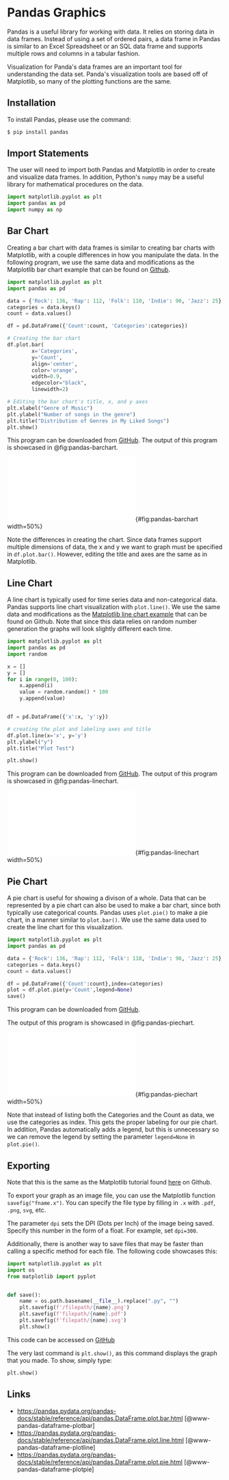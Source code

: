# Pandas Graphics

Pandas is a useful library for working with data. It relies on storing
data in data frames. Instead of using a set of ordered pairs, a data
frame in Pandas is similar to an Excel Spreadsheet or an SQL data
frame and supports multiple rows and columns in a tabular fashion.

Visualization for Panda's data frames are an important tool for
understanding the data set. Panda's visualization tools are based off
of Matplotlib, so many of the plotting functions are the same.

## Installation
To install Pandas, please use the command:

```bash
$ pip install pandas
```

## Import Statements

The user will need to import both Pandas and Matplotlib in order to
create and visualize data frames. In addition, Python's `numpy` may be
a useful library for mathematical procedures on the data.

```python
import matplotlib.pyplot as plt
import pandas as pd
import numpy as np
```

## Bar Chart

Creating a bar chart with data frames is similar to creating bar
charts with Matplotlib, with a couple differences in how you
manipulate the data. In the following program, we use the same data
and modifications as the Matplotlib bar chart example that can be found on 
[Github](https://github.com/cybertraining-dsc/reu2022/blob/main/project/graphics/examples/matplotlib-barchart.py).

```python
import matplotlib.pyplot as plt
import pandas as pd

data = {'Rock': 136, 'Rap': 112, 'Folk': 110, 'Indie': 90, 'Jazz': 25}
categories = data.keys()
count = data.values()

df = pd.DataFrame({'Count':count, 'Categories':categories})

# Creating the bar chart
df.plot.bar(
        x='Categories',
        y='Count',
        align='center',
        color='orange',
        width=0.9,
        edgecolor="black",
        linewidth=2)

# Editing the bar chart's title, x, and y axes
plt.xlabel("Genre of Music")
plt.ylabel("Number of songs in the genre")
plt.title("Distribution of Genres in My Liked Songs")
plt.show()
```

This program can be downloaded from
[GitHub](https://github.com/cybertraining-dsc/reu2022/tree/main/project/graphics/examples/pandas-barchart.py). 
The output of this program is showcased in @fig:pandas-barchart.

![Pandas Bar Chart of Spotify Data](examples/images/pandas-barchart.pdf){#fig:pandas-barchart width=50%} 


Note the differences in creating the chart. Since data frames support
multiple dimensions of data, the x and y we want to graph must be
specified in `df.plot.bar()`. However, editing the title and axes are
the same as in Matplotlib.

## Line Chart

A line chart is typically used for time series data and
non-categorical data. Pandas supports line chart visualization with
`plot.line()`. We use the same data and modifications as the
[Matplotlib line chart
example](https://github.com/cybertraining-dsc/reu2022/blob/main/project/graphics/examples/matplotlib-linechart.py)
that can be found on Github. Note that since this data relies on
random number generation the graphs will look slightly different each
time.

```python
import matplotlib.pyplot as plt
import pandas as pd
import random

x = []
y = []
for i in range(0, 100):
    x.append(i)
    value = random.random() * 100
    y.append(value)


df = pd.DataFrame({'x':x, 'y':y})

# creating the plot and labeling axes and title
df.plot.line(x='x', y='y')
plt.ylabel("y")
plt.title("Plot Test")

plt.show()
```

This program can be downloaded from
[GitHub](https://github.com/cybertraining-dsc/reu2022/tree/main/project/graphics/examples/pandas-linechart.py). 
The output of this program is showcased in @fig:pandas-linechart.


![Pandas Line Plot](examples/images/pandas-linechart.pdf){#fig:pandas-linechart width=50%}

## Pie Chart

A pie chart is useful for showing a divison of a whole. Data that can
be represented by a pie chart can also be used to make a bar chart,
since both typically use categorical counts. Pandas uses `plot.pie()`
to make a pie chart, in a manner similar to `plot.bar()`. We use the
same data used to create the line chart for this visualization.

```python
import matplotlib.pyplot as plt
import pandas as pd

data = {'Rock': 136, 'Rap': 112, 'Folk': 110, 'Indie': 90, 'Jazz': 25}
categories = data.keys()
count = data.values()

df = pd.DataFrame({'Count':count},index=categories)
plot = df.plot.pie(y='Count',legend=None)
save()
```

This program can be downloaded from
[GitHub](https://github.com/cybertraining-dsc/reu2022/tree/main/project/graphics/examples/pandas-piechart.py). 

The output of this program is showcased in @fig:pandas-piechart.

![Pandas Pie Chart from Spotify Data](examples/images/pandas-piechart.pdf){#fig:pandas-piechart width=50%}

Note that instead of listing both the Categories and the Count as
data, we use the categories as index. This gets the proper labeling
for our pie chart. In addition, Pandas automatically adds a legend,
but this is unnecessary so we can remove the legend by setting the
parameter `legend=None` in `plot.pie()`.

## Exporting

Note that this is the same as the Matplotlib tutorial found
[here]((https://github.com/cybertraining-dsc/reu2022/tree/main/project/graphics/examples/pandas-linechart.py))
on Github.

To export your graph as an image file, you can use the Matplotlib
function `savefig("fname.x")`. You can specify the file type by
filling in `.x` with `.pdf`, `.png`, `svg`, etc.

The parameter `dpi` sets the DPI (Dots per Inch) of the image being
saved. Specify this number in the form of a float. For example, set
`dpi=300`.

Additionally, there is another way to save files that may be faster
than calling a specific method for each file. The following code
showcases this:

```python
import matplotlib.pyplot as plt
import os
from matplotlib import pyplot


def save():
    name = os.path.basename(__file__).replace(".py", "")
    plt.savefig(f'/filepath/{name}.png')
    plt.savefig(f'filepath/{name}.pdf')
    plt.savefig(f'filepath/{name}.svg')
    plt.show()
```

This code can be accessed on
[GitHub](https://github.com/cybertraining-dsc/reu2022/tree/main/project/graphics/examples/pandas-linechart.py)

The very last command is `plt.show()`, as this command displays the
graph that you made. To show, simply type:

```python
plt.show()
```

## Links

* <https://pandas.pydata.org/pandas-docs/stable/reference/api/pandas.DataFrame.plot.bar.html> [@www-pandas-dataframe-plotbar]
* <https://pandas.pydata.org/pandas-docs/stable/reference/api/pandas.DataFrame.plot.line.html> [@www-pandas-dataframe-plotline]
* <https://pandas.pydata.org/pandas-docs/stable/reference/api/pandas.DataFrame.plot.pie.html> [@www-pandas-dataframe-plotpie]